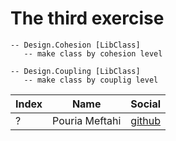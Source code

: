 # The third exercise

```
-- Design.Cohesion [LibClass]
   -- make class by cohesion level

-- Design.Coupling [LibClass]
   -- make class by couplig level
```


| Index | Name | Social |
| ------ | ------ | ------ |
| ? | Pouria Meftahi | [github](https://github.com/Pouria-Meftahi) | [linkedin](https://www.linkedin.com/in/pouria-meftahi/) |